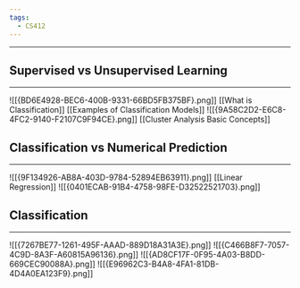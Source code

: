 ```yaml
---
tags:
  - CS412
---
```

---

## Supervised vs Unsupervised Learning
---
![[{BD6E4928-BEC6-400B-9331-66BD5FB375BF}.png]]
[[What is Classification]]
[[Examples of Classification Models]]
![[{9A58C2D2-E6C8-4FC2-9140-F2107C9F94CE}.png]]
[[Cluster Analysis Basic Concepts]]
## Classification vs Numerical Prediction
---
![[{9F134926-AB8A-403D-9784-52894EB63911}.png]]
[[Linear Regression]]
![[{0401ECAB-91B4-4758-98FE-D32522521703}.png]]
## Classification
---
![[{7267BE77-1261-495F-AAAD-889D18A31A3E}.png]]
![[{C466B8F7-7057-4C9D-8A3F-A60815A96136}.png]]
![[{AD8CF17F-0F95-4A03-B8DD-669CEC90088A}.png]]
![[{E96962C3-B4A8-4FA1-81DB-4D4A0EA123F9}.png]]
